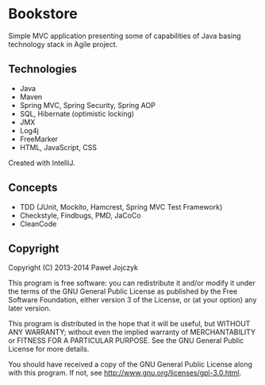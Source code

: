 Bookstore
=========

 Simple MVC application presenting some of capabilities of Java basing
 technology stack in Agile project.

Technologies
------------
 * Java
 * Maven
 * Spring MVC, Spring Security, Spring AOP
 * SQL, Hibernate (optimistic locking)
 * JMX
 * Log4j
 * FreeMarker
 * HTML, JavaScript, CSS

 Created with IntelliJ.

Concepts
--------
 * TDD (JUnit, Mockito, Hamcrest, Spring MVC Test Framework)
 * Checkstyle, Findbugs, PMD, JaCoCo
 * CleanCode

Copyright
---------
 Copyright (C) 2013-2014 Paweł Jojczyk

 This program is free software: you can redistribute it and/or modify
 it under the terms of the GNU General Public License as published by
 the Free Software Foundation, either version 3 of the License, or
 (at your option) any later version.

 This program is distributed in the hope that it will be useful,
 but WITHOUT ANY WARRANTY; without even the implied warranty of
 MERCHANTABILITY or FITNESS FOR A PARTICULAR PURPOSE.  See the
 GNU General Public License for more details.

 You should have received a copy of the GNU General Public License
 along with this program.  If not, see <http://www.gnu.org/licenses/gpl-3.0.html>.
